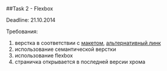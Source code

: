 ##Task 2 - Flexbox

Deadline: 21.10.2014

Требования:

1. верстка в соответствии с [макетом](http://sho.io/Layout?full#3), [альтернативный линк](http://rolling-scopes.github.io/front-end-course/tasks/task2.png)
2. использование семантической верстки
3. использование flexbox
4. страничка открывается в последней версии хрома